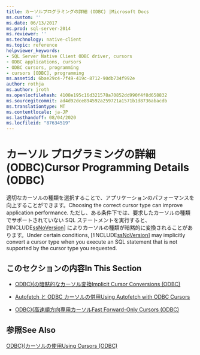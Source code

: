 ```yaml
---
title: カーソルプログラミングの詳細 (ODBC) |Microsoft Docs
ms.custom: ''
ms.date: 06/13/2017
ms.prod: sql-server-2014
ms.reviewer: ''
ms.technology: native-client
ms.topic: reference
helpviewer_keywords:
- SQL Server Native Client ODBC driver, cursors
- ODBC applications, cursors
- ODBC cursors, programming
- cursors [ODBC], programming
ms.assetid: 6bae29c4-7f49-419c-8712-90db734f992e
author: rothja
ms.author: jroth
ms.openlocfilehash: 4108e195c16d321578a70852dd990f4f8d658832
ms.sourcegitcommit: ad4d92dce894592a259721a1571b1d8736abacdb
ms.translationtype: MT
ms.contentlocale: ja-JP
ms.lasthandoff: 08/04/2020
ms.locfileid: "87634519"
---
```

# <a name="cursor-programming-details-odbc"></a><span data-ttu-id="1f407-102">カーソル プログラミングの詳細 (ODBC)</span><span class="sxs-lookup"><span data-stu-id="1f407-102">Cursor Programming Details (ODBC)</span></span>
  <span data-ttu-id="1f407-103">適切なカーソルの種類を選択することで、アプリケーションのパフォーマンスを向上することができます。</span><span class="sxs-lookup"><span data-stu-id="1f407-103">Choosing the correct cursor type can improve application performance.</span></span> <span data-ttu-id="1f407-104">ただし、ある条件下では、要求したカーソルの種類でサポートされていない SQL ステートメントを実行すると、[!INCLUDE[ssNoVersion](../../../includes/ssnoversion-md.md)] によりカーソルの種類が暗黙的に変換されることがあります。</span><span class="sxs-lookup"><span data-stu-id="1f407-104">Under certain conditions, [!INCLUDE[ssNoVersion](../../../includes/ssnoversion-md.md)] may implicitly convert a cursor type when you execute an SQL statement that is not supported by the cursor type you requested.</span></span>  
  
## <a name="in-this-section"></a><span data-ttu-id="1f407-105">このセクションの内容</span><span class="sxs-lookup"><span data-stu-id="1f407-105">In This Section</span></span>  
  
-   [<span data-ttu-id="1f407-106">ODBC&#41;&#40;の暗黙的なカーソル変換</span><span class="sxs-lookup"><span data-stu-id="1f407-106">Implicit Cursor Conversions &#40;ODBC&#41;</span></span>](implicit-cursor-conversions-odbc.md)  
  
-   [<span data-ttu-id="1f407-107">Autofetch と ODBC カーソルの併用</span><span class="sxs-lookup"><span data-stu-id="1f407-107">Using Autofetch with ODBC Cursors</span></span>](using-autofetch-with-odbc-cursors.md)  
  
-   [<span data-ttu-id="1f407-108">ODBC&#41;&#40;高速順方向専用カーソル</span><span class="sxs-lookup"><span data-stu-id="1f407-108">Fast Forward-Only Cursors &#40;ODBC&#41;</span></span>](fast-forward-only-cursors-odbc.md)  
  
## <a name="see-also"></a><span data-ttu-id="1f407-109">参照</span><span class="sxs-lookup"><span data-stu-id="1f407-109">See Also</span></span>  
 [<span data-ttu-id="1f407-110">ODBC&#41;&#40;カーソルの使用</span><span class="sxs-lookup"><span data-stu-id="1f407-110">Using Cursors &#40;ODBC&#41;</span></span>](../using-cursors-odbc.md)  
  
  
